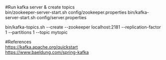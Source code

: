 #Run kafka server & create topics
<br/>
bin/zookeeper-server-start.sh config/zookeeper.properties
bin/kafka-server-start.sh config/server.properties

bin/kafka-topics.sh --create --zookeeper localhost:2181 --replication-factor 1 --partitions 1 --topic mytopic

#References
<br/>
https://kafka.apache.org/quickstart
<br/>
https://www.baeldung.com/spring-kafka